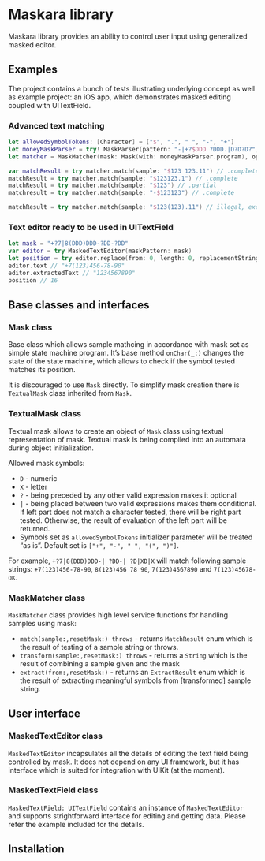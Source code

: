 # Maskara library
Maskara library provides an ability to control user input using generalized masked editor.

## Examples
The project contains a bunch of tests illustrating underlying concept as well as example project: an iOS app, which demonstrates masked editing coupled with UITextField.

### Advanced text matching
```swift
let allowedSymbolTokens: [Character] = ["$", ".", " ", "-", "+"]
let moneyMaskParser = try! MaskParser(pattern: "-|+?$DDD ?DDD.|D?D?D?", allowedSymbolTokens: allowedSymbolTokens)
let matcher = MaskMatcher(mask: Mask(with: moneyMaskParser.program), options: [.optimisticMatch])

var matchResult = try matcher.match(sample: "$123 123.11") // .complete
matchResult = try matcher.match(sample: "$123123.1") // .complete
matchResult = try matcher.match(sample: "$123") // .partial
matchresult = try matcher.match(sample: "-$123123") // .complete

matchResult = try matcher.match(sample: "$123(123).11") // illegal, exception thrown
```

### Text editor ready to be used in UITextField
```swift
let mask = "+?7|8(DDD)DDD-?DD-?DD"
var editor = try MaskedTextEditor(maskPattern: mask)
let position = try editor.replace(from: 0, length: 0, replacementString: "+7(123)456-78-90")
editor.text // "+7(123)456-78-90"
editor.extractedText // "1234567890"
position // 16
```

## Base classes and interfaces

### Mask class
Base class which allows sample mathcing in accordance with mask set as simple state machine program. It’s base method `onChar(_:)` changes the state of the state machine, which allows to check if the symbol tested matches its position.

It is discouraged to use `Mask` directly. To simplify mask creation there is `TextualMask` class inherited from `Mask`.

### TextualMask class
Textual mask allows to create an object of `Mask` class using textual representation of mask. Textual mask is being compiled into an automata during object initialization.

Allowed mask symbols:
- `D` - numeric
- `X` - letter
- `?` - being preceded by any other valid expression makes it optional
- `|` - being placed between two valid expressions makes them conditional. If left part does not match a character tested, there will be right part tested. Otherwise, the result of evaluation of the left part will be returned.
- Symbols set as `allowedSymbolTokens` initializer parameter will be treated “as is”. Default set is `["+", "-", " ", "(", ")"]`.

For example, `+?7|8(DDD)DDD-| ?DD-| ?D|XD|X` will match following sample strings: `+7(123)456-78-90`, `8(123)456 78 90`, `7(123)4567890` and `7(123)45678-OK`.

### MaskMatcher class
`MaskMatcher` class provides high level service functions for handling samples using mask:
- `match(sample:,resetMask:) throws` - returns `MatchResult` enum which is the result of testing of a sample string or throws.
- `transform(sample:,resetMask:) throws` - returns a `String` which is the result of combining a sample given and the mask
- `extract(from:,resetMask:)` - returns an `ExtractResult` enum which is the result of extracting meaningful symbols from [transformed] sample string.

## User interface
### MaskedTextEditor class
`MaskedTextEditor` incapsulates all the details of editing the text field being controlled by mask. It does not depend on any UI framework, but it has interface which is suited for integration with UIKit (at the moment).

### MaskedTextField class
`MaskedTextField: UITextField` contains an instance of `MaskedTextEditor` and supports strightforward interface for editing and getting data. Please refer the example included for the details.

## Installation


